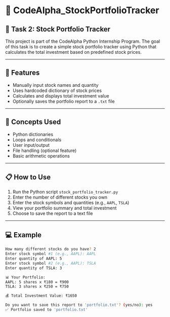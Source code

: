 # 💼 CodeAlpha_StockPortfolioTracker

## 📌 Task 2: Stock Portfolio Tracker

This project is part of the CodeAlpha Python Internship Program. The goal of this task is to create a simple stock portfolio tracker using Python that calculates the total investment based on predefined stock prices.

---

## 🚀 Features

- Manually input stock names and quantity
- Uses hardcoded dictionary of stock prices
- Calculates and displays total investment value
- Optionally saves the portfolio report to a `.txt` file

---

## 🧠 Concepts Used

- Python dictionaries
- Loops and conditionals
- User input/output
- File handling (optional feature)
- Basic arithmetic operations

---

## 📋 How to Use

1. Run the Python script `stock_portfolio_tracker.py`
2. Enter the number of different stocks you own
3. Enter the stock symbols and quantities (e.g., `AAPL`, `TSLA`)
4. View your portfolio summary and total investment
5. Choose to save the report to a text file

---

## 💻 Example

```bash
How many different stocks do you have? 2
Enter stock symbol #1 (e.g., AAPL): AAPL
Enter quantity of AAPL: 5
Enter stock symbol #2 (e.g., AAPL): TSLA
Enter quantity of TSLA: 3

📊 Your Portfolio:
AAPL: 5 shares x ₹180 = ₹900
TSLA: 3 shares x ₹250 = ₹750

💰 Total Investment Value: ₹1650

Do you want to save this report to 'portfolio.txt'? (yes/no): yes
✅ Portfolio saved to 'portfolio.txt'
